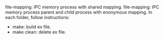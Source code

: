 file-mapping: IPC memory process with shared mapping.
file-mapping: IPC memory process parent and child process with enonymous mapping.
In each folder, follow instructions:
- make: build ex file.
- make clean: delete ex file.